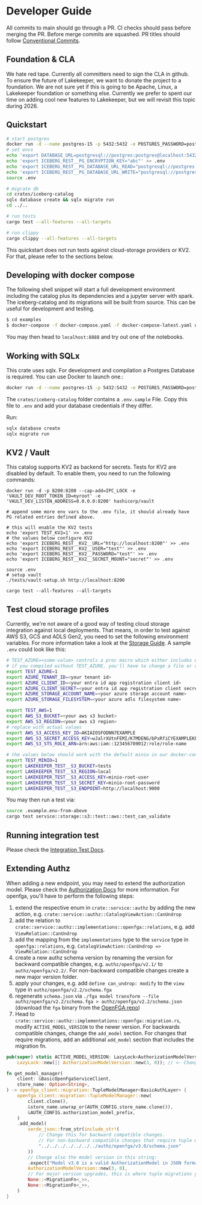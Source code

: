 # Developer Guide

All commits to main should go through a PR. CI checks should pass before merging the PR.
Before merge commits are squashed. PR titles should follow [Conventional Commits](https://www.conventionalcommits.org/en/v1.0.0/).

## Foundation & CLA
We hate red tape. Currently all committers need to sign the CLA in github. To ensure the future of Lakekeeper, we want to donate the project to a foundation. We are not sure yet if this is going to be Apache, Linux, a Lakekeeper foundation or something else. Currently we prefer to spent our time on adding cool new features to Lakekeeper, but we will revisit this topic during 2026.

## Quickstart

```bash
# start postgres
docker run -d --name postgres-15 -p 5432:5432 -e POSTGRES_PASSWORD=postgres postgres:15
# set envs
echo 'export DATABASE_URL=postgresql://postgres:postgres@localhost:5432/postgres' > .env
echo 'export ICEBERG_REST__PG_ENCRYPTION_KEY="abc"' >> .env
echo 'export ICEBERG_REST__PG_DATABASE_URL_READ="postgresql://postgres:postgres@localhost/postgres"' >> .env
echo 'export ICEBERG_REST__PG_DATABASE_URL_WRITE="postgresql://postgres:postgres@localhost/postgres"' >> .env
source .env

# migrate db
cd crates/iceberg-catalog
sqlx database create && sqlx migrate run
cd ../..

# run tests
cargo test --all-features --all-targets

# run clippy
cargo clippy --all-features --all-targets
```

This quickstart does not run tests against cloud-storage providers or KV2. For that, please refer to the sections below.

## Developing with docker compose

The following shell snippet will start a full development environment including the catalog plus its dependencies and a jupyter server with spark. The iceberg-catalog and its migrations will be built from source. This can be useful for development and testing.

```sh
$ cd examples
$ docker-compose -f docker-compose.yaml -f docker-compose-latest.yaml up -d --build
```

You may then head to `localhost:8888` and try out one of the notebooks.

## Working with SQLx

This crate uses sqlx. For development and compilation a Postgres Database is required. You can use Docker to launch
one.:

```sh
docker run -d --name postgres-15 -p 5432:5432 -e POSTGRES_PASSWORD=postgres postgres:15
```
The `crates/iceberg-catalog` folder contains a `.env.sample` File.
Copy this file to `.env` and add your database credentials if they differ.

Run:

```sh
sqlx database create
sqlx migrate run
```

## KV2 / Vault

This catalog supports KV2 as backend for secrets. Tests for KV2 are disabled by default. To enable them, you need to run the following commands:

```shell
docker run -d -p 8200:8200 --cap-add=IPC_LOCK -e 'VAULT_DEV_ROOT_TOKEN_ID=myroot' -e 'VAULT_DEV_LISTEN_ADDRESS=0.0.0.0:8200' hashicorp/vault

# append some more env vars to the .env file, it should already have PG related entries defined above.

# this will enable the KV2 tests
echo 'export TEST_KV2=1' >> .env
# the values below configure KV2
echo 'export ICEBERG_REST__KV2__URL="http://localhost:8200"' >> .env
echo 'export ICEBERG_REST__KV2__USER="test"' >> .env
echo 'export ICEBERG_REST__KV2__PASSWORD="test"' >> .env
echo 'export ICEBERG_REST__KV2__SECRET_MOUNT="secret"' >> .env

source .env
# setup vault
./tests/vault-setup.sh http://localhost:8200

cargo test --all-features --all-targets
```

## Test cloud storage profiles

Currently, we're not aware of a good way of testing cloud storage integration against local deployments. That means, in order to test against AWS S3, GCS and ADLS Gen2, you need to set the following environment variables. For more information take a look at the [Storage Guide](storage.md). A sample `.env` could look like this:

```sh
# TEST_AZURE=<some-value> controls a proc macro which either includes or excludes the azure tests
# if you compiled without TEST_AZURE, you'll have to change a file or do a cargo clean before rerunning tests. The same applies for the TEST_AWS and TEST_MINIO env vars.
export TEST_AZURE=1
export AZURE_TENANT_ID=<your tenant id>
export AZURE_CLIENT_ID=<your entra id app registration client id>
export AZURE_CLIENT_SECRET=<your entra id app registration client secret>
export AZURE_STORAGE_ACCOUNT_NAME=<your azure storage account name>
export AZURE_STORAGE_FILESYSTEM=<your azure adls filesystem name>

export TEST_AWS=1
export AWS_S3_BUCKET=<your aws s3 bucket>
export AWS_S3_REGION=<your aws s3 region>
# replace with actual values
export AWS_S3_ACCESS_KEY_ID=AKIAIOSFODNN7EXAMPLE
export AWS_S3_SECRET_ACCESS_KEY=wJalrXUtnFEMI/K7MDENG/bPxRfiCYEXAMPLEKEY
export AWS_S3_STS_ROLE_ARN=arn:aws:iam::123456789012:role/role-name

# the values below should work with the default minio in our docker-compose
export TEST_MINIO=1
export LAKEKEEPER_TEST__S3_BUCKET=tests
export LAKEKEEPER_TEST__S3_REGION=local
export LAKEKEEPER_TEST__S3_ACCESS_KEY=minio-root-user
export LAKEKEEPER_TEST__S3_SECRET_KEY=minio-root-password
export LAKEKEEPER_TEST__S3_ENDPOINT=http://localhost:9000
```

You may then run a test via:

```sh
source .example.env-from-above
cargo test service::storage::s3::test::aws::test_can_validate
```

## Running integration test

Please check the [Integration Test Docs](https://github.com/lakekeeper/lakekeeper/tree/main/tests).


## Extending Authz

When adding a new endpoint, you may need to extend the authorization model. Please check the [Authorization Docs](./authorization.md) for more information. For openfga, you'll have to perform the following steps:

1. extend the respective enum in `crate::service::authz` by adding the new action, e.g. `crate::service::authz::CatalogViewAction::CanUndrop`
1. add the relation to `crate::service::authz::implementations::openfga::relations`, e.g. add `ViewRelation::CanUndrop`
1. add the mapping from the `implementations` type to the `service` type in `openfga::relations`, e.g. `CatalogViewAction::CanUndrop => ViewRelation::CanUndrop`
1. create a new authz schema version by renaming the version for backward compatible changes, e.g. `authz/openfga/v2.1/` to `authz/openfga/v2.2/`. For non-backward compatible changes create a new major version folder.
1. apply your changes, e.g. add `define can_undrop: modify` to the `view` type in `authz/openfga/v2.2/schema.fga`
1. regenerate `schema.json` via `./fga model transform --file authz/openfga/v2.2/schema.fga > authz/openfga/v2.2/schema.json` (download the `fga` binary from the [OpenFGA repo](https://github.com/openfga/cli/releases/))
1. Head to `crate::service::authz::implementations::openfga::migration.rs`, modify `ACTIVE_MODEL_VERSION` to the newer version. For backwards compatible changes, change the `add_model` section. For changes that require migrations, add an additional `add_model` section that includes the migration fn.
```rust
pub(super) static ACTIVE_MODEL_VERSION: LazyLock<AuthorizationModelVersion> =
    LazyLock::new(|| AuthorizationModelVersion::new(3, 0)); // <- Change this for every change in the model

fn get_model_manager(
    client: &BasicOpenFgaServiceClient,
    store_name: Option<String>,
) -> openfga_client::migration::TupleModelManager<BasicAuthLayer> {
    openfga_client::migration::TupleModelManager::new(
        client.clone(),
        &store_name.unwrap_or(AUTH_CONFIG.store_name.clone()),
        &AUTH_CONFIG.authorization_model_prefix,
    )
    .add_model(
        serde_json::from_str(include_str!(
            // Change this for backward compatible changes.
            // For non-backward compatible changes that require tuple migrations, add another `add_model` call.
            "../../../../../../../authz/openfga/v3.0/schema.json"
        ))
        // Change also the model version in this string:
        .expect("Model v3.0 is a valid AuthorizationModel in JSON format."),
        AuthorizationModelVersion::new(3, 0),
        // For major version upgrades, this is where tuple migrations go.
        None::<MigrationFn<_>>,
        None::<MigrationFn<_>>,
    )
}
```


